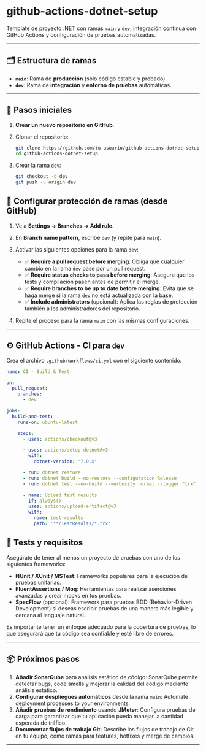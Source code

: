 # github-actions-dotnet-setup

Template de proyecto .NET con ramas `main` y `dev`, integración continua con GitHub Actions y configuración de pruebas automatizadas.

---

## 🗂️ Estructura de ramas

- **`main`**: Rama de **producción** (solo código estable y probado).
- **`dev`**: Rama de **integración** y **entorno de pruebas** automáticas.

---

## 🚀 Pasos iniciales

1. **Crear un nuevo repositorio en GitHub**.
2. Clonar el repositorio:

   ```bash
   git clone https://github.com/tu-usuario/github-actions-dotnet-setup.git
   cd github-actions-dotnet-setup
   ```
3. Crear la rama `dev`:

   ```bash
   git checkout -b dev
   git push -u origin dev
   ```
## 🔐 Configurar protección de ramas (desde GitHub)

1. Ve a **Settings → Branches → Add rule**.
2. En **Branch name pattern**, escribe `dev` (y repite para `main`).
3. Activar las siguientes opciones para la rama `dev`:
   - ✅ **Require a pull request before merging**: Obliga que cualquier cambio en la rama `dev` pase por un pull request.
   - ✅ **Require status checks to pass before merging**: Asegura que los tests y compilación pasen antes de permitir el merge.
   - ✅ **Require branches to be up to date before merging**: Evita que se haga merge si la rama `dev` no está actualizada con la base.
   - ✅ **Include administrators** (opcional): Aplica las reglas de protección también a los administradores del repositorio.

4. Repite el proceso para la rama `main` con las mismas configuraciones.

---

## ⚙️ GitHub Actions - CI para `dev`

Crea el archivo `.github/workflows/ci.yml` con el siguiente contenido:

```yaml
name: CI - Build & Test

on:
  pull_request:
    branches:
      - dev

jobs:
  build-and-test:
    runs-on: ubuntu-latest

    steps:
      - uses: actions/checkout@v3

      - uses: actions/setup-dotnet@v3
        with:
          dotnet-version: '7.0.x'

      - run: dotnet restore
      - run: dotnet build --no-restore --configuration Release
      - run: dotnet test --no-build --verbosity normal --logger "trx"

      - name: Upload test results
        if: always()
        uses: actions/upload-artifact@v3
        with:
          name: test-results
          path: '**/TestResults/*.trx'
```
## 🧪 Tests y requisitos

Asegúrate de tener al menos un proyecto de pruebas con uno de los siguientes frameworks:

- **NUnit / XUnit / MSTest**: Frameworks populares para la ejecución de pruebas unitarias.
- **FluentAssertions / Moq**: Herramientas para realizar aserciones avanzadas y crear mocks en tus pruebas.
- **SpecFlow** (opcional): Framework para pruebas BDD (Behavior-Driven Development) si deseas escribir pruebas de una manera más legible y cercana al lenguaje natural.

Es importante tener un enfoque adecuado para la cobertura de pruebas, lo que asegurará que tu código sea confiable y esté libre de errores.

---

## 📦 Próximos pasos

1. **Añadir SonarQube** para análisis estático de código: SonarQube permite detectar bugs, code smells y mejorar la calidad del código mediante análisis estático.
2. **Configurar despliegues automáticos** desde la rama `main`: Automate deployment processes to your environments.
3. **Añadir pruebas de rendimiento** usando **JMeter**: Configura pruebas de carga para garantizar que tu aplicación pueda manejar la cantidad esperada de tráfico.
4. **Documentar flujos de trabajo Git**: Describe los flujos de trabajo de Git en tu equipo, como ramas para features, hotfixes y merge de cambios.

---
